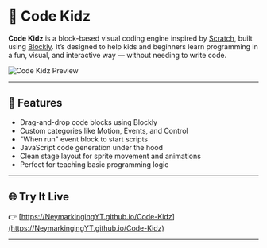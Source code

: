 # 🧒 Code Kidz

**Code Kidz** is a block-based visual coding engine inspired by [Scratch](https://scratch.mit.edu), built using [Blockly](https://developers.google.com/blockly). It’s designed to help kids and beginners learn programming in a fun, visual, and interactive way — without needing to write code.

![Code Kidz Preview](preview.png) <!-- Optional image if you add one -->

---

## 🚀 Features

- Drag-and-drop code blocks using Blockly
- Custom categories like Motion, Events, and Control
- "When run" event block to start scripts
- JavaScript code generation under the hood
- Clean stage layout for sprite movement and animations
- Perfect for teaching basic programming logic

---

## 🌐 Try It Live

👉 [https://NeymarkingingYT.github.io/Code-Kidz](https://NeymarkingingYT.github.io/Code-Kidz)  

---



